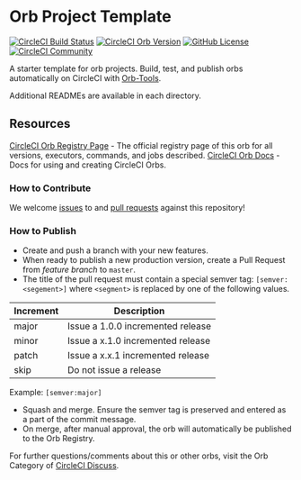 # Orb Project Template

[![CircleCI Build Status](https://circleci.com/gh/Checkmarx/kics-orb.svg?style=shield "CircleCI Build Status")](https://circleci.com/gh/Checkmarx/kics-orb) [![CircleCI Orb Version](https://img.shields.io/badge/endpoint.svg?url=https://badges.circleci.io/orb/checkmarx-kics/kics-scan)](https://circleci.com/orbs/registry/orb/checkmarx-kics/kics-scan) [![GitHub License](https://img.shields.io/badge/license-MIT-lightgrey.svg)](https://raw.githubusercontent.com/Checkmarx/kics-orb/master/LICENSE) [![CircleCI Community](https://img.shields.io/badge/community-CircleCI%20Discuss-343434.svg)](https://discuss.circleci.com/c/ecosystem/orbs)



A starter template for orb projects. Build, test, and publish orbs automatically on CircleCI with [Orb-Tools](https://circleci.com/orbs/registry/orb/circleci/orb-tools).

Additional READMEs are available in each directory.



## Resources

[CircleCI Orb Registry Page](https://circleci.com/orbs/registry/orb/checkmarx-kics/kics-orb) - The official registry page of this orb for all versions, executors, commands, and jobs described.
[CircleCI Orb Docs](https://circleci.com/docs/2.0/orb-intro/#section=configuration) - Docs for using and creating CircleCI Orbs.

### How to Contribute

We welcome [issues](https://github.com/Checkmarx/kics-orb/issues) to and [pull requests](https://github.com/Checkmarx/kics-orb/pulls) against this repository!

### How to Publish
* Create and push a branch with your new features.
* When ready to publish a new production version, create a Pull Request from _feature branch_ to `master`.
* The title of the pull request must contain a special semver tag: `[semver:<segement>]` where `<segment>` is replaced by one of the following values.

| Increment | Description|
| ----------| -----------|
| major     | Issue a 1.0.0 incremented release|
| minor     | Issue a x.1.0 incremented release|
| patch     | Issue a x.x.1 incremented release|
| skip      | Do not issue a release|

Example: `[semver:major]`

* Squash and merge. Ensure the semver tag is preserved and entered as a part of the commit message.
* On merge, after manual approval, the orb will automatically be published to the Orb Registry.


For further questions/comments about this or other orbs, visit the Orb Category of [CircleCI Discuss](https://discuss.circleci.com/c/orbs).

